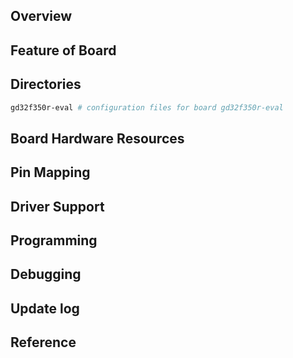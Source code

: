 ## Overview

## Feature of Board

## Directories
```sh
gd32f350r-eval # configuration files for board gd32f350r-eval
```

## Board Hardware Resources

## Pin Mapping

## Driver Support

## Programming

## Debugging

## Update log

## Reference
